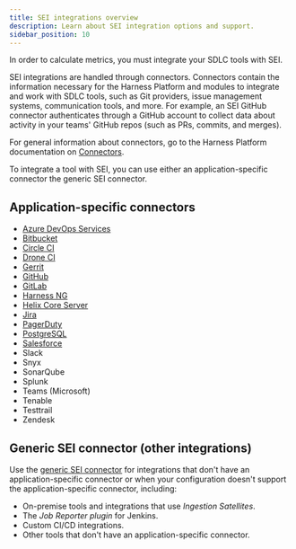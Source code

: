 ```yaml
---
title: SEI integrations overview
description: Learn about SEI integration options and support.
sidebar_position: 10
---
```


In order to calculate metrics, you must integrate your SDLC tools with SEI.

SEI integrations are handled through connectors. Connectors contain the information necessary for the Harness Platform and modules to integrate and work with SDLC tools, such as Git providers, issue management systems, communication tools, and more. For example, an SEI GitHub connector authenticates through a GitHub account to collect data about activity in your teams' GitHub repos (such as PRs, commits, and merges).

For general information about connectors, go to the Harness Platform documentation on [Connectors](/docs/category/connectors).

To integrate a tool with SEI, you can use either an application-specific connector the generic SEI connector.

## Application-specific connectors

* [Azure DevOps Services](./sei-connector-azure-devops.md)
* [Bitbucket](./sei-connector-bitbucket.md)
* [Circle CI](./sei-connector-circleci.md)
* [Drone CI](./sei-connector-droneci.md)
* [Gerrit](./sei-connector-gerrit.md)
* [GitHub](./sei-connector-github.md)
* [GitLab](./sei-connector-gitlab.md)
* [Harness NG](./sei-connector-harnessng.md)
* [Helix Core Server](./sei-connector-helix.md)
* [Jira](./sei-connector-jira.md)
* [PagerDuty](./sei-connector-pagerduty.md)
* [PostgreSQL](./sei-connector-postgresql.md)
* [Salesforce](./sei-connector-salesforce.md)
* Slack
* Snyx
* SonarQube
* Splunk
* Teams (Microsoft)
* Tenable
* Testtrail
* Zendesk

## Generic SEI connector (other integrations)

Use the [generic SEI connector](./sei-connector-generic.md) for integrations that don't have an application-specific connector or when your configuration doesn't support the application-specific connector, including:

* On-premise tools and integrations that use *Ingestion Satellites*.
* The *Job Reporter plugin* for Jenkins.
* Custom CI/CD integrations.
* Other tools that don't have an application-specific connector.
